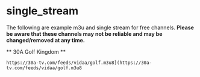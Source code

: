 # single_stream

The following are example m3u and single stream for free channels.  **Please be aware that these channels may not be reliable and may be changed/removed at any time.**

** 30A Golf Kingdom **
  ```
https://30a-tv.com/feeds/vidaa/golf.m3u8](https://30a-tv.com/feeds/vidaa/golf.m3u8
   ```

